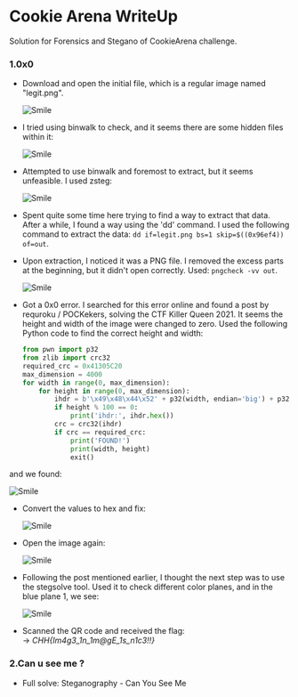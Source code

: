 # Cookie Arena WriteUp


Solution for Forensics and Stegano of CookieArena challenge.

<!--more-->

### 1.0x0

- Download and open the initial file, which is a regular image named "legit.png".


  ![Smile](/Cookie-Arena/legit.png)


- I tried using binwalk to check, and it seems there are some hidden files within it:


  ![Smile](/Cookie-Arena/image.png)


- Attempted to use binwalk and foremost to extract, but it seems unfeasible. I used zsteg:


  ![Smile](/Cookie-Arena/offset.png)


- Spent quite some time here trying to find a way to extract that data. After a while, I found a way using the 'dd' command. I used the following command to extract the data: `dd if=legit.png bs=1 skip=$((0x96ef4)) of=out`.

- Upon extraction, I noticed it was a PNG file. I removed the excess parts at the beginning, but it didn't open correctly. Used: `pngcheck -vv out`.


  ![Smile](/Cookie-Arena/pngcheck.png)


- Got a 0x0 error. I searched for this error online and found a post by requroku / POCKekers, solving the CTF Killer Queen 2021. It seems the height and width of the image were changed to zero. Used the following Python code to find the correct height and width:

    ```python
    from pwn import p32
    from zlib import crc32
    required_crc = 0x41305C20
    max_dimension = 4000
    for width in range(0, max_dimension):
        for height in range(0, max_dimension):
            ihdr = b'\x49\x48\x44\x52' + p32(width, endian='big') + p32(height, endian='big') + b'\x08\x06\x00\x00\x00'
            if height % 100 == 0:
                print('ihdr:', ihdr.hex())
            crc = crc32(ihdr)
            if crc == required_crc:
                print('FOUND!')
                print(width, height)
                exit()
    ```

and we found:


  ![Smile](/Cookie-Arena/value.png)


- Convert the values to hex and fix:


  ![Smile](/Cookie-Arena/changehex.png)


- Open the image again:


  ![Smile](/Cookie-Arena/donepng.png)


- Following the post mentioned earlier, I thought the next step was to use the stegsolve tool. Used it to check different color planes, and in the blue plane 1, we see:


  ![Smile](/Cookie-Arena/flag.png)


- Scanned the QR code and received the flag:   
    -> *CHH{Im4g3_1n_1m@gE_1s_n1c3!!}*

### 2.Can u see me ?

- Full solve: Steganography - Can You See Me
